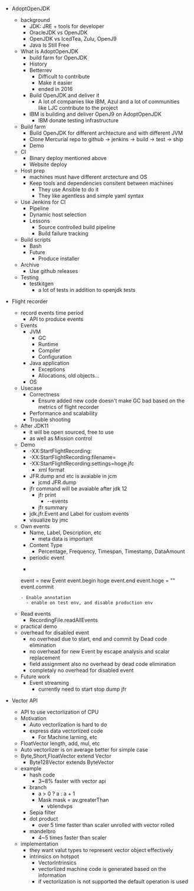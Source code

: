 
- AdoptOpenJDK
  - background
    - JDK: JRE + tools for developer
    - OracleJDK vs OpenJDK
    - OpenJDK vs IcedTea, Zulu, OpenJ9
    - Java Is Still Free
  - What is AdoptOpenJDK
    - build farm for OpenJDK
    - History
    - Betterrev
      - Difficult to contribute
      - Make it easier
      - ended in 2016
    - Build OpenJDK and deliver it
      - A lot of companies like IBM, Azul and a lot of communities like LJC contribute to the project
    - IBM is building and deliver OpenJ9 on AdoptOpenJDK
      - IBM donate testing infrastructure
  - Build farm
    - Build OpenJDK for different archtecture and with different JVM
    - Clone Mercurial repo to github -> jenkins -> build -> test -> ship
    - Demo
  - CI
    - Binary deploy mentioned above
    - Website deploy
  - Host prep
    - machines must have different arctecture and OS
    - Keep tools and dependencies consitent between machines
      - They use Ansible to do it
      - They like agentless and simple yaml syntax
  - Use Jenkins for CI
    - Pipeline
    - Dynamic host selection
    - Lessons
      - Source controlled build pipeline
      - Build failure tracking
  - Build scripts
    - Bash
    - Future
      - Produce installer
  - Archive
     - Use github releases
  - Testing
    - testkitgen
      - a lot of tests in addition to openjdk tests

- Flight recorder
  - record events time period
    - API to produce events
  - Events
    - JVM
      - GC
      - Runtime
      - Compiler
      - Configuration
    - Java application
      - Exceptions
      - Allocations, old objects...
    - OS
  - Usecase
    - Correctness
      - Ensure added new code doesn't make GC bad based on the metrics of flight recorder
    - Performance and scalability
    - Trouble shooting
  - After JDK11
    - it will be open sourced, free to use
    - as well as Mission control
  - Demo
    - -XX:StartFlightRecording:<bytes>
    - -XX:StartFlightRecording:filename=<name>
    - -XX:StartFlightRecording:settings=hoge.jfc
      - xml format
    - JFR.dump and etc is avaiable in jcm
      - jcmd <pid> JFR.dump
    - jfr command will be avaiable after jdk 12
      - jfr print
      	- --events
      - jfr summary
    - jdk.jfr.Event and Label for custom events
    - visualize by jmc
  - Own events
    - Name, Label, Description, etc
      - meta data is important
    - Content Type
      - Percentage, Frequency, Timespan, Timestamp, DataAmount
    - periodic event
    - ```
    event = new Event
    event.begin
    hoge
    event.end
    event.hoge = ""
    event.commit
    ```
    - Enable annotation
      - enable on test env, and disable production env
  - Read events
    - RecordingFile.readAllEvents
  - practical demo
  - overhead for disabled event
    - no overhead due to start, end and commit by Dead code elimination
    - no overhead for new Event by escape analysis and scalar replacement
    - field assignment also no overhead by dead code elimination
    - completaly no overhead for disabled event
  - Future work
    - Event streaming
      - currently need to start stop dump jfr

- Vector API
  - API  to use vectorlization of CPU
  - Motivation
    - Auto vectorlization is hard to do
    - express data vectorlized code
      - For Machine larning, etc
  - FloatVector length, add, mul, etc
  - Auto vectorlizer is on average better for simple case
  - Byte,Short,FloatVector extend Vector
    - Byte128Vector extends ByteVector
  - example
    - hash code
      - 3~8% faster with vector api
    - branch
      - a > 0 ? a : a + 1
      - Mask mask = av.greaterThan
      	- vblendvps
    - Sepia filter
    - dot product
      - over 5 time faster than scaler unrolled with vector rolled
    - mandelbro
      - 4~5 times faster than scaler
  - implementation
    - they want valut types to represent vector object effectively
    - intrinsics on hotspot
      - VectorIntrinsics
      - vectorlized machine code is generated based on the information
      - if vectorlization is not supported the default operation is used
      
